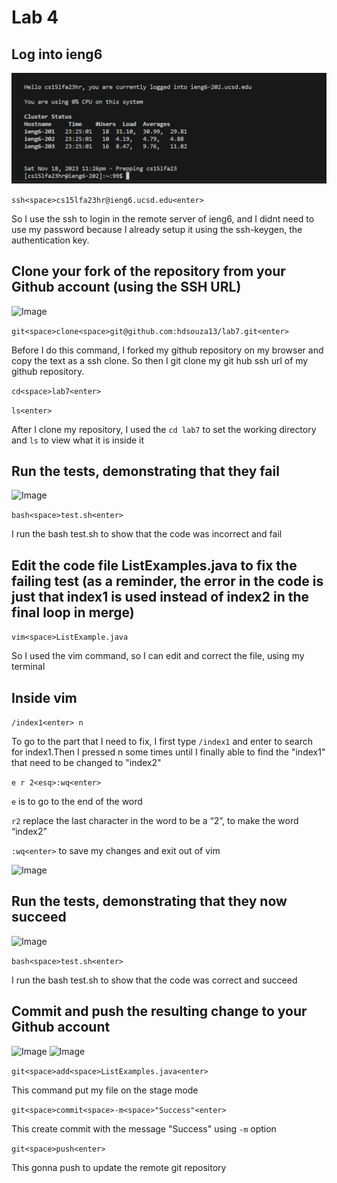 Lab 4
=========

Log into ieng6
---
![Image](phlab4.1.png)

```ssh<space>cs15lfa23hr@ieng6.ucsd.edu<enter>```

So I use the ssh to login in the remote server of ieng6, and I didnt need to use my password because I already setup it using the ssh-keygen, the authentication key.

Clone your fork of the repository from your Github account (using the SSH URL)
---
![Image](lab4ph1.png)

```git<space>clone<space>git@github.com:hdsouza13/lab7.git<enter>```

Before I do this command, I forked my github repository on my browser and copy the text as a ssh clone. So then I git clone my git hub ssh url of my github repository. 

```cd<space>lab7<enter>```

```ls<enter>```

After I clone my repository, I used the ```cd lab7``` to set the working directory and ```ls``` to view what it is inside it

Run the tests, demonstrating that they fail
---
![Image](lab4ph2.png)

```bash<space>test.sh<enter>```

I run the bash test.sh to show that the code was incorrect and fail


Edit the code file ListExamples.java to fix the failing test (as a reminder, the error in the code is just that index1 is used instead of index2 in the final loop in merge)
---

```vim<space>ListExample.java```

So I used the vim command, so I can edit and correct the file, using my terminal

Inside vim
---

```/index1<enter> n ```

To go to the part that I need to fix, I first type ```/index1``` and enter to search for index1.Then I pressed n some times until I finally able to find the "index1" that need to be changed to "index2"

```e r 2<esq>:wq<enter>```

```e``` is to go to the end of the word

```r2``` replace the last character in the word to be a “2”, to make the word “index2”

```:wq<enter>``` to save my changes and exit out of vim

![Image](phlab4.7.png)

Run the tests, demonstrating that they now succeed
---
![Image](lab4ph3.png)

```bash<space>test.sh<enter>```

I run the bash test.sh to show that the code was correct and succeed

Commit and push the resulting change to your Github account
----
![Image](lab4ph4.png)
![Image](lab4ph5.png)

```git<space>add<space>ListExamples.java<enter>```

This command put my file on the stage mode

```git<space>commit<space>-m<space>"Success"<enter>```

This create commit with the message "Success" using ```-m``` option

```git<space>push<enter>```

This gonna push to update the remote git repository
